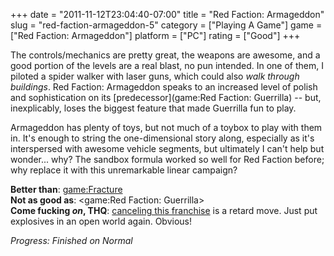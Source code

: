+++
date = "2011-11-12T23:04:40-07:00"
title = "Red Faction: Armageddon"
slug = "red-faction-armageddon-5"
category = ["Playing A Game"]
game = ["Red Faction: Armageddon"]
platform = ["PC"]
rating = ["Good"]
+++

The controls/mechanics are pretty great, the weapons are awesome, and a good portion of the levels are a real blast, no pun intended.  In one of them, I piloted a spider walker with laser guns, which could also <i>walk through buildings</i>.  Red Faction: Armageddon speaks to an increased level of polish and sophistication on its [predecessor](game:Red Faction: Guerrilla) -- but, inexplicably, loses the biggest feature that made Guerrilla fun to play.

Armageddon has plenty of toys, but not much of a toybox to play with them in.  It's enough to string the one-dimensional story along, especially as it's interspersed with awesome vehicle segments, but ultimately I can't help but wonder... why?  The sandbox formula worked so well for Red Faction before; why replace it with this unremarkable linear campaign?

<b>Better than</b>: <game:Fracture>  
<b>Not as good as</b>: <game:Red Faction: Guerrilla>  
<b>Come fucking <i>on</i>, THQ</b>: <a href="http://www.joystiq.com/2011/07/27/red-faction-franchise-wont-continue-in-any-meaningful-way/">canceling this franchise</a> is a retard move.  Just put explosives in an open world again.  Obvious!

<i>Progress: Finished on Normal</i>